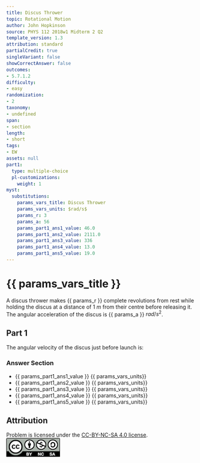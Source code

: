 ```yaml
---
title: Discus Thrower
topic: Rotational Motion
author: John Hopkinson
source: PHYS 112 2018w1 Midterm 2 Q2
template_version: 1.3
attribution: standard
partialCredit: true
singleVariant: false
showCorrectAnswer: false
outcomes:
- 5.7.1.2
difficulty:
- easy
randomization:
- 2
taxonomy:
- undefined
span:
- section
length:
- short
tags:
- EW
assets: null
part1:
  type: multiple-choice
  pl-customizations:
    weight: 1
myst:
  substitutions:
    params_vars_title: Discus Thrower
    params_vars_units: $rad/s$
    params_r: 3
    params_a: 56
    params_part1_ans1_value: 46.0
    params_part1_ans2_value: 2111.0
    params_part1_ans3_value: 336
    params_part1_ans4_value: 13.0
    params_part1_ans5_value: 19.0
---
```

# {{ params_vars_title }}
A discus thrower makes {{ params_r }} complete revolutions from rest while holding the discus at a distance of 1 $m$ from their centre before releasing it.
The angular acceleration of the discus is {{ params_a }} $rad/s^2$.

## Part 1

The angular velocity of the discus just before launch is:

### Answer Section

- {{ params_part1_ans1_value }} {{ params_vars_units}}
- {{ params_part1_ans2_value }} {{ params_vars_units}}
- {{ params_part1_ans3_value }} {{ params_vars_units}}
- {{ params_part1_ans4_value }} {{ params_vars_units}}
- {{ params_part1_ans5_value }} {{ params_vars_units}}

## Attribution

Problem is licensed under the [CC-BY-NC-SA 4.0 license](https://creativecommons.org/licenses/by-nc-sa/4.0/).<br> ![The Creative Commons 4.0 license requiring attribution-BY, non-commercial-NC, and share-alike-SA license.](https://raw.githubusercontent.com/firasm/bits/master/by-nc-sa.png)
